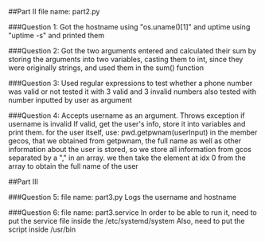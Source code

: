 ##Part II 
file name: part2.py

###Question 1: 
Got the hostname using "os.uname()[1]" and uptime using "uptime -s" and printed them

###Question 2:
Got the two arguments entered and calculated their sum by storing the arguments into 
two variables, casting them to int, since they were originally strings, and used them in the sum() function

###Question 3: 
Used regular expressions to test whether a phone number was valid or not
tested it with 3 valid and 3 invalid numbers
also tested with number inputted by user as argument

###Question 4: 
Accepts username as an argument. Throws exception if username is invalid
If valid, 
    get the user's info, store it into variables and print them.
    for the user itself, use: 
    pwd.getpwnam(userInput)
    in the member gecos, that we obtained from getpwnam, the full name as well as other information about the user is stored, so we store all information from gcos separated by a "," in an array.
    we then take the element at idx 0 from the array to obtain the full name of the user

##Part III

###Question 5:
file name: part3.py
Logs the username and hostname

###Question 6:
file name: part3.service
In order to be able to run it, need to put the service file inside the /etc/systemd/system
Also, need to put the script inside /usr/bin


